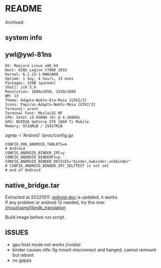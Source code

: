 # README

Archived.

## system info
ywl@ywl-81ns 
------------ 
```
OS: Manjaro Linux x86_64 
Host: 81NS Legion Y7000 2019 
Kernel: 6.2.13-1-MANJARO 
Uptime: 1 day, 4 hours, 33 mins 
Packages: 1598 (pacman) 
Shell: zsh 5.9 
Resolution: 1680x1050, 1920x1080 
WM: i3 
Theme: Adapta-Nokto-Eta-Maia [GTK2/3] 
Icons: Papirus-Adapta-Nokto-Maia [GTK2/3] 
Terminal: urxvt 
Terminal Font: MesloLGS NF 
CPU: Intel i5-9300H (8) @ 4.100GHz 
GPU: NVIDIA GeForce GTX 1660 Ti Mobile 
Memory: 9716MiB / 15917MiB 
```
zgrep -i 'Android' /proc/config.gz

```
CONFIG_X86_ANDROID_TABLETS=m
# Android
CONFIG_ANDROID_BINDER_IPC=y
CONFIG_ANDROID_BINDERFS=y
CONFIG_ANDROID_BINDER_DEVICES="binder,hwbinder,vndbinder"
# CONFIG_ANDROID_BINDER_IPC_SELFTEST is not set
# end of Android
```

## native_bridge.tar

Extracted at 20221011.
[redroid-doc](https://github.com/remote-android/redroid-doc) is updated, it works.  
If any problem or androdi 12 needed, try this one: [zhouziyang/libndk_translation](https://github.com/zhouziyang/libndk_translation)

Build image before run script.

## ISSUES

+ gpu host mode not works (nvidia)
+ binder causes ntfs-3g mount misconnect and hanged, cannot remount but reboot
+ no gapps
